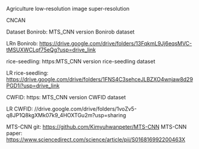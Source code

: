 Agriculture low-resolution image super-resolution

CNCAN

Dataset
 Bonirob: MTS_CNN version Bonirob dataset
 
 LRn Bonirob: https://drive.google.com/drive/folders/13FqkmL9Jj6eqsMVC-tMSUXWCLqf75eQg?usp=drive_link
 
 rice-seedling: https:MTS_CNN version rice-seedling dataset
 
 LR rice-seedling: https://drive.google.com/drive/folders/1FNS4C3sehceJLBZXO4wnjaw8d29PGD1i?usp=drive_link
 
 CWFID: https: MTS_CNN version CWFID dataset
 
 LR CWFID: //drive.google.com/drive/folders/1voZv5-q8JP1Q8kgXMk07k9_4HOXTGu2m?usp=sharing

 MTS-CNN git: https://github.com/Kimyuhwanpeter/MTS-CNN
 MTS-CNN paper: https://www.sciencedirect.com/science/article/pii/S016816992200463X
